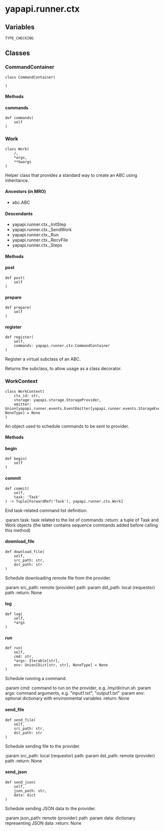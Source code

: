 # yapapi.runner.ctx

## Variables

```text
TYPE_CHECKING
```

## Classes

### CommandContainer

```text
class CommandContainer(

)
```

#### Methods

#### commands

```text
def commands(
    self
)
```

### Work

```text
class Work(
    /,
    *args,
    **kwargs
)
```

Helper class that provides a standard way to create an ABC using inheritance.

#### Ancestors \(in MRO\)

* abc.ABC

#### Descendants

* yapapi.runner.ctx.\_InitStep
* yapapi.runner.ctx.\_SendWork
* yapapi.runner.ctx.\_Run
* yapapi.runner.ctx.\_RecvFile
* yapapi.runner.ctx.\_Steps

#### Methods

#### post

```text
def post(
    self
)
```

#### prepare

```text
def prepare(
    self
)
```

#### register

```text
def register(
    self,
    commands: yapapi.runner.ctx.CommandContainer
)
```

Register a virtual subclass of an ABC.

Returns the subclass, to allow usage as a class decorator.

### WorkContext

```text
class WorkContext(
    ctx_id: str,
    storage: yapapi.storage.StorageProvider,
    emitter: Union[yapapi.runner.events.EventEmitter[yapapi.runner.events.StorageEvent], NoneType] = None
)
```

An object used to schedule commands to be sent to provider.

#### Methods

#### begin

```text
def begin(
    self
)
```

#### commit

```text
def commit(
    self,
    task: 'Task'
) -> Tuple[ForwardRef('Task'), yapapi.runner.ctx.Work]
```

End task-related command list definition.

:param task: task related to the list of commands :return: a tuple of Task and Work objects \(the latter contains sequence commands added before calling this method\)

#### download\_file

```text
def download_file(
    self,
    src_path: str,
    dst_path: str
)
```

Schedule downloading remote file from the provider.

:param src\_path: remote \(provider\) path :param dst\_path: local \(requestor\) path :return: None

#### log

```text
def log(
    self,
    *args
)
```

#### run

```text
def run(
    self,
    cmd: str,
    *args: Iterable[str],
    env: Union[Dict[str, str], NoneType] = None
)
```

Schedule running a command.

:param cmd: command to run on the provider, e.g. /my/dir/run.sh :param args: command arguments, e.g. "input1.txt", "output1.txt" :param env: optional dictionary with environmental variables :return: None

#### send\_file

```text
def send_file(
    self,
    src_path: str,
    dst_path: str
)
```

Schedule sending file to the provider.

:param src\_path: local \(requestor\) path :param dst\_path: remote \(provider\) path :return: None

#### send\_json

```text
def send_json(
    self,
    json_path: str,
    data: dict
)
```

Schedule sending JSON data to the provider.

:param json\_path: remote \(provider\) path :param data: dictionary representing JSON data :return: None

